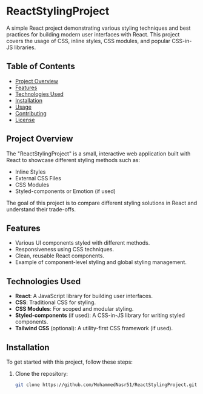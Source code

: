 # ReactStylingProject

A simple React project demonstrating various styling techniques and best practices for building modern user interfaces with React. This project covers the usage of CSS, inline styles, CSS modules, and popular CSS-in-JS libraries.

## Table of Contents

- [Project Overview](#project-overview)
- [Features](#features)
- [Technologies Used](#technologies-used)
- [Installation](#installation)
- [Usage](#usage)
- [Contributing](#contributing)
- [License](#license)

## Project Overview

The "ReactStylingProject" is a small, interactive web application built with React to showcase different styling methods such as:

- Inline Styles
- External CSS Files
- CSS Modules
- Styled-components or Emotion (if used)

The goal of this project is to compare different styling solutions in React and understand their trade-offs.

## Features

- Various UI components styled with different methods.
- Responsiveness using CSS techniques.
- Clean, reusable React components.
- Example of component-level styling and global styling management.

## Technologies Used

- **React**: A JavaScript library for building user interfaces.
- **CSS**: Traditional CSS for styling.
- **CSS Modules**: For scoped and modular styling.
- **Styled-components** (if used): A CSS-in-JS library for writing styled components.
- **Tailwind CSS** (optional): A utility-first CSS framework (if used).

## Installation

To get started with this project, follow these steps:

1. Clone the repository:

   ```bash
   git clone https://github.com/MohammedNasr51/ReactStylingProject.git
